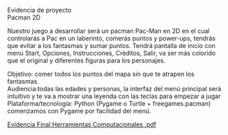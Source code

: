 Evidencia de proyecto  
Pacman 2D  

Nuestro juego a desarrollar será un pacman Pac-Man en 2D en el cual controlarás a Pac en un laberinto, comerás puntos y power-ups, tendrás que evitar a los fantasmas y sumar puntos. 
Tendrá pantalla de inicio con menú Start, Opciones, Instrucciones, Créditos, Salir, va ser más colorido que el original y diferentes figuras para los personajes.    

Objetivo: comer todos los puntos del mapa sin que te atrapen los fantasmas.  
Audiencia:todas las edades y personas, la interfaz del menú principal será intuitivo y te va a mostrar una leyenda con las teclas para empezar a jugar  
Plataforma/tecnología: Python (Pygame o Turtle + freegames.pacman) comenzamos con Pygame por facilidad del menú.  

[Evidencia Final Herramientas Computacionales .pdf](https://github.com/user-attachments/files/22438409/Evidencia.Final.Herramientas.Computacionales.pdf)
